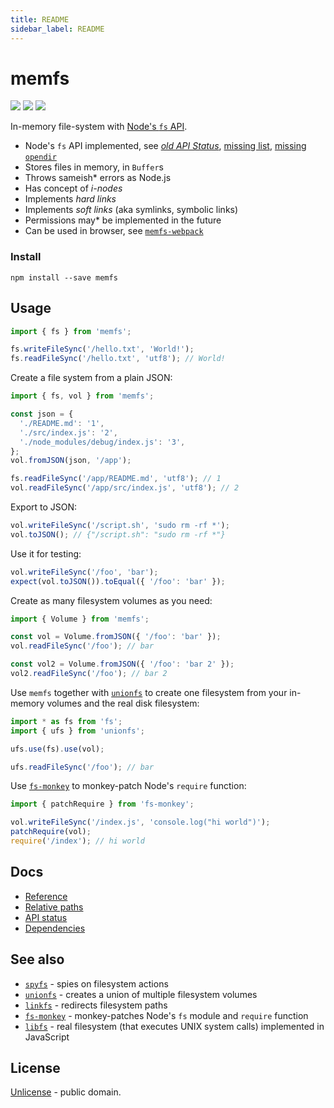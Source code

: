 ```yaml
---
title: README
sidebar_label: README
---
```

# memfs

[![][chat-badge]][chat] [![][npm-badge]][npm-url] [![][travis-badge]][travis-url]

In-memory file-system with [Node's `fs` API](https://nodejs.org/api/fs.html).

- Node's `fs` API implemented, see [_old API Status_](./docs/api-status.md), [missing list](https://github.com/streamich/memfs/issues/735), [missing `opendir`](https://github.com/streamich/memfs/issues/663)
- Stores files in memory, in `Buffer`s
- Throws sameish\* errors as Node.js
- Has concept of _i-nodes_
- Implements _hard links_
- Implements _soft links_ (aka symlinks, symbolic links)
- Permissions may\* be implemented in the future
- Can be used in browser, see [`memfs-webpack`](https://github.com/streamich/memfs-webpack)

### Install

```shell
npm install --save memfs
```

## Usage

```js
import { fs } from 'memfs';

fs.writeFileSync('/hello.txt', 'World!');
fs.readFileSync('/hello.txt', 'utf8'); // World!
```

Create a file system from a plain JSON:

```js
import { fs, vol } from 'memfs';

const json = {
  './README.md': '1',
  './src/index.js': '2',
  './node_modules/debug/index.js': '3',
};
vol.fromJSON(json, '/app');

fs.readFileSync('/app/README.md', 'utf8'); // 1
vol.readFileSync('/app/src/index.js', 'utf8'); // 2
```

Export to JSON:

```js
vol.writeFileSync('/script.sh', 'sudo rm -rf *');
vol.toJSON(); // {"/script.sh": "sudo rm -rf *"}
```

Use it for testing:

```js
vol.writeFileSync('/foo', 'bar');
expect(vol.toJSON()).toEqual({ '/foo': 'bar' });
```

Create as many filesystem volumes as you need:

```js
import { Volume } from 'memfs';

const vol = Volume.fromJSON({ '/foo': 'bar' });
vol.readFileSync('/foo'); // bar

const vol2 = Volume.fromJSON({ '/foo': 'bar 2' });
vol2.readFileSync('/foo'); // bar 2
```

Use `memfs` together with [`unionfs`][unionfs] to create one filesystem
from your in-memory volumes and the real disk filesystem:

```js
import * as fs from 'fs';
import { ufs } from 'unionfs';

ufs.use(fs).use(vol);

ufs.readFileSync('/foo'); // bar
```

Use [`fs-monkey`][fs-monkey] to monkey-patch Node's `require` function:

```js
import { patchRequire } from 'fs-monkey';

vol.writeFileSync('/index.js', 'console.log("hi world")');
patchRequire(vol);
require('/index'); // hi world
```

## Docs

- [Reference](./docs/reference.md)
- [Relative paths](./docs/relative-paths.md)
- [API status](./docs/api-status.md)
- [Dependencies](./docs/dependencies.md)

## See also

- [`spyfs`][spyfs] - spies on filesystem actions
- [`unionfs`][unionfs] - creates a union of multiple filesystem volumes
- [`linkfs`][linkfs] - redirects filesystem paths
- [`fs-monkey`][fs-monkey] - monkey-patches Node's `fs` module and `require` function
- [`libfs`](https://github.com/streamich/full-js/blob/master/src/lib/fs.ts) - real filesystem (that executes UNIX system calls) implemented in JavaScript

[chat]: https://onp4.com/@vadim/~memfs
[chat-badge]: https://img.shields.io/badge/Chat-%F0%9F%92%AC-green?style=flat&logo=chat&link=https://onp4.com/@vadim/~memfs
[npm-url]: https://www.npmjs.com/package/memfs
[npm-badge]: https://img.shields.io/npm/v/memfs.svg
[travis-url]: https://travis-ci.org/streamich/memfs
[travis-badge]: https://travis-ci.org/streamich/memfs.svg?branch=master
[memfs]: https://github.com/streamich/memfs
[unionfs]: https://github.com/streamich/unionfs
[linkfs]: https://github.com/streamich/linkfs
[spyfs]: https://github.com/streamich/spyfs
[fs-monkey]: https://github.com/streamich/fs-monkey

## License

[Unlicense](./LICENSE) - public domain.

